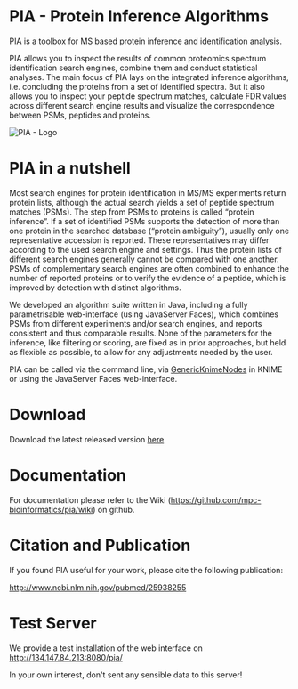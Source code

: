 PIA - Protein Inference Algorithms
===

PIA is a toolbox for MS based protein inference and identification analysis.

PIA allows you to inspect the results of common proteomics spectrum
identification search engines, combine them and conduct statistical analyses.
The main focus of PIA lays on the integrated inference algorithms, i.e.
concluding the proteins from a set of identified spectra. But it also allows
you to inspect your peptide spectrum matches, calculate FDR values across
different search engine results and visualize the correspondence between PSMs,
peptides and proteins.

![PIA - Logo](https://github.com/mpc-bioinformatics/pia/wiki/pia_logo.png)


PIA in a nutshell
===

Most search engines for protein identification in MS/MS experiments return
protein lists, although the actual search yields a set of peptide spectrum
matches (PSMs). The step from PSMs to proteins is called “protein inference”.
If a set of identified PSMs supports the detection of more than one protein in
the searched database (“protein ambiguity”), usually only one representative
accession is reported. These representatives may differ according to the used
search engine and settings. Thus the protein lists of different search engines
generally cannot be compared with one another. PSMs of complementary search
engines are often combined to enhance the number of reported proteins or to
verify the evidence of a peptide, which is improved by detection with distinct
algorithms.

We developed an algorithm suite written in Java, including a fully
parametrisable web-interface (using JavaServer Faces), which combines PSMs from
different experiments and/or search engines, and reports consistent and thus
comparable results. None of the parameters for the inference, like filtering or
scoring, are fixed as in prior approaches, but held as flexible as possible, to
allow for any adjustments needed by the user.

PIA can be called via the command line, via
[GenericKnimeNodes](https://github.com/genericworkflownodes/GenericKnimeNodes) in
KNIME or using the JavaServer Faces web-interface.


Download
===

Download the latest released version [here](https://github.com/mpc-bioinformatics/pia/releases/latest)


Documentation
===

For documentation please refer to the Wiki (https://github.com/mpc-bioinformatics/pia/wiki) on github.


Citation and Publication
===
If you found PIA useful for your work, please cite the following publication:

http://www.ncbi.nlm.nih.gov/pubmed/25938255


Test Server
===

We provide a test installation of the web interface on http://134.147.84.213:8080/pia/

In your own interest, don't sent any sensible data to this server!
